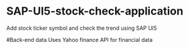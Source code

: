 # SAP-UI5-stock-check-application
Add stock ticker symbol and check the trend using SAP UI5

#Back-end data
Uses Yahoo finance API for financial data
